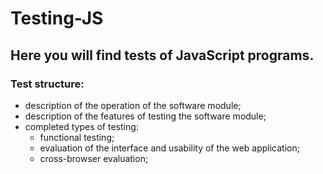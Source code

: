 # Testing-JS
## Here you will find tests of JavaScript programs.
### Test structure: 
- description of the operation of the software module; 
- description of the features of testing the software module; 
- completed types of testing:
  - functional testing;
  - evaluation of the interface and usability of the web application;
  - cross-browser evaluation;
 
